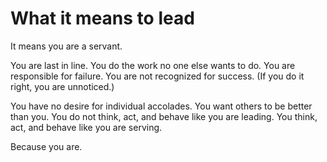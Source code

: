 # What it means to lead

It means you are a servant.

You are last in line. You do the work no one else wants to do. You are responsible for failure. You are not recognized for success. (If you do it right, you are unnoticed.)

You have no desire for individual accolades. You want others to be better than you. You do not think, act, and behave like you are leading. You think, act, and behave like you are serving.

Because you are.
